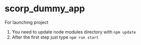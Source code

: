 # scorp_dummy_app

For launching project

1) You need to update node modules directory with `npm update`
2) After the first step just type `npm run start` 
